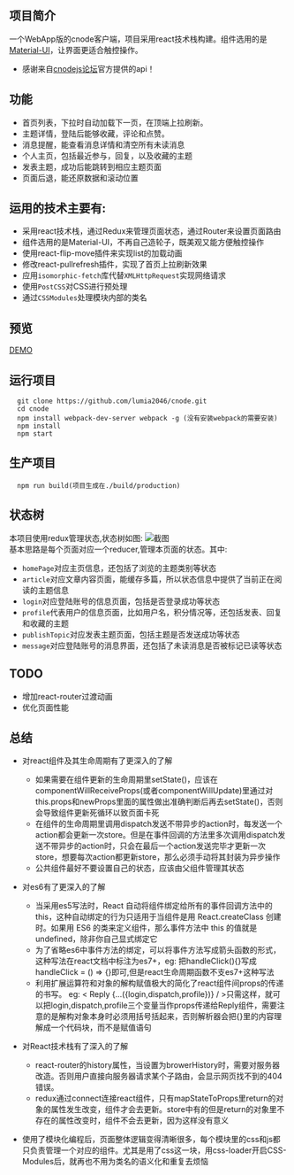 ## 项目简介
一个WebApp版的cnode客户端，项目采用react技术栈构建。组件选用的是[Material-UI](http://www.material-ui.com/)，让界面更适合触控操作。
- 感谢来自[cnodejs论坛](https://cnodejs.org/)官方提供的api！

## 功能
- 首页列表，下拉时自动加载下一页，在顶端上拉刷新。
- 主题详情，登陆后能够收藏，评论和点赞。
- 消息提醒，能查看消息详情和清空所有未读消息
- 个人主页，包括最近参与，回复，以及收藏的主题
- 发表主题，成功后能跳转到相应主题页面
- 页面后退，能还原数据和滚动位置

## 运用的技术主要有:
- 采用react技术栈，通过Redux来管理页面状态，通过Router来设置页面路由
- 组件选用的是Material-UI，不再自己造轮子，既美观又能方便触控操作
- 使用react-flip-move插件来实现list的加载动画
- 修改react-pullrefresh插件，实现了首页上拉刷新效果
- 应用`isomorphic-fetch`库代替`XMLHttpRequest`实现网络请求
- 使用`PostCSS`对CSS进行预处理
- 通过`CSSModules`处理模块内部的类名

## 预览
[DEMO](https://lumia2046.github.io/cnode/)

## 运行项目
```
  git clone https://github.com/lumia2046/cnode.git
  cd cnode
  npm install webpack-dev-server webpack -g (没有安装webpack的需要安装)
  npm install
  npm start
```

## 生产项目
```
  npm run build(项目生成在./build/production)
```

## 状态树
本项目使用redux管理状态,状态树如图:
![截图](https://github.com/lumia2046/cnode/blob/master/stateTree/stateTree.png)  
基本思路是每个页面对应一个reducer,管理本页面的状态。其中:
- `homePage`对应主页信息，还包括了浏览的主题类别等状态
- `article`对应文章内容页面，能缓存多篇，所以状态信息中提供了当前正在阅读的主题信息
- `login`对应登陆账号的信息页面，包括是否登录成功等状态
- `profile`代表用户的信息页面，比如用户名，积分情况等，还包括发表、回复和收藏的主题
- `publishTopic`对应发表主题页面，包括主题是否发送成功等状态
- `message`对应登陆账号的消息界面，还包括了未读消息是否被标记已读等状态


## TODO
- 增加react-router过渡动画
- 优化页面性能

## 总结

- 对react组件及其生命周期有了更深入的了解
  - 如果需要在组件更新的生命周期里setState()，应该在componentWillReceiveProps(或者componentWillUpdate)里通过对this.props和newProps里面的属性做出准确判断后再去setState()，否则会导致组件更新死循环以致页面卡死
  - 在组件的生命周期里调用dispatch发送不带异步的action时，每发送一个action都会更新一次store。但是在事件回调的方法里多次调用dispatch发送不带异步的action时，只会在最后一个action发送完毕才更新一次store，想要每次action都更新store，那么必须手动将其封装为异步操作
  - 公共组件最好不要设置自己的状态，应该由父组件管理其状态

- 对es6有了更深入的了解
  - 当采用es5写法时，React 自动将组件绑定给所有的事件回调方法中的this，这种自动绑定的行为只适用于当组件是用 React.createClass 创建时。如果用 ES6 的类来定义组件，那么事件方法中 this 的值就是 undefined，除非你自己显式绑定它
  - 为了省略es6中事件方法的绑定，可以将事件方法写成箭头函数的形式，这种写法在react文档中标注为es7+，eg: 把handleClick(){}写成handleClick = () => {}即可,但是react生命周期函数不支es7+这种写法
  - 利用扩展运算符和对象的解构赋值极大的简化了react组件间props的传递的书写。
  eg: < Reply  {...({login,dispatch,profile})} / >只需这样，就可以把login,dispatch,profile三个变量当作props传递给Reply组件，需要注意的是解构对象本身时必须用括号括起来，否则解析器会把{}里的内容理解成一个代码块，而不是赋值语句

- 对React技术栈有了深入的了解
  - react-router的history属性，当设置为browerHistory时，需要对服务器改造。否则用户直接向服务器请求某个子路由，会显示网页找不到的404错误。
  - redux通过connect连接react组件，只有mapStateToProps里return的对象的属性发生改变，组件才会去更新。store中有的但是return的对象里不存在的属性改变时，组件不会去更新，因为这样没有意义

- 使用了模块化编程后，页面整体逻辑变得清晰很多，每个模块里的css和js都只负责管理一个对应的组件。尤其是用了css这一块，用css-loader开启CSS-Modules后，就再也不用为类名的语义化和重复去烦恼


